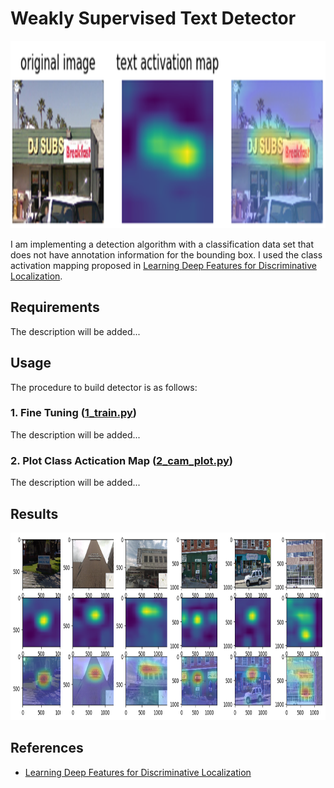 
# Weakly Supervised Text Detector

<img src="sample.png" height="300">

I am implementing a detection algorithm with a classification data set that does not have annotation information for the bounding box. I used the class activation mapping proposed in [Learning Deep Features for Discriminative Localization](https://arxiv.org/pdf/1512.04150.pdf).

## Requirements

The description will be added...

## Usage

The procedure to build detector is as follows:

### 1. Fine Tuning  ([1_train.py](https://github.com/penny4860/Weakly-Supervised-Text-Detection/blob/master/1_train.py))

The description will be added...

### 2. Plot Class Actication Map ([2_cam_plot.py](https://github.com/penny4860/Weakly-Supervised-Text-Detection/blob/master/2_cam_plot.py))

The description will be added...

## Results

<img src="svt2.png" height="300">

## References

* [Learning Deep Features for Discriminative Localization](https://arxiv.org/pdf/1512.04150.pdf)

